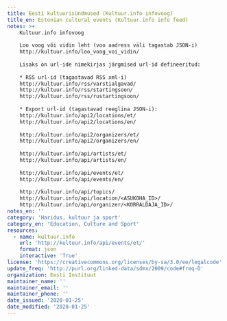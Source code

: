 ```yaml
---
title: Eesti kultuurisündmused (Kultuur.info infovoog)
title_en: Estonian cultural events (Kultuur.info info feed)
notes: >+
    Kultuur.info infovoog 
    
    Loo voog või vidin leht (voo aadress väli tagastab JSON-i)
    http://kultuur.info/loo_voog_voi_vidin/
    
    Lisaks on url-ide nimekirjas järgmised url-id defineeritud:
    
    * RSS url-id (tagastavad RSS xml-i)
    http://kultuur.info/rss/varstialgavad/
    http://kultuur.info/rss/startingsoon/
    http://kultuur.info/rss/rustartingsoon/
    
    * Export url-id (tagastavad reeglina JSON-i):
    http://kultuur.info/api2/locations/et/
    http://kultuur.info/api2/locations/en/
    
    http://kultuur.info/api2/organizers/et/
    http://kultuur.info/api2/organizers/en/
    
    http://kultuur.info/api/artists/et/
    http://kultuur.info/api/artists/en/
    
    http://kultuur.info/api/events/et/
    http://kultuur.info/api/events/en/
    
    http://kultuur.info/api/topics/
    http://kultuur.info/api/location/<ASUKOHA_ID>/
    http://kultuur.info/api/organizer/<KORRALDAJA_ID>/
notes_en: ''
category: 'Haridus, kultuur ja sport'
category_en: 'Education, Culture and Sport'
resources:
  - name: kultuur.info
    url: 'http://kultuur.info/api/events/et/'
    format: json
    interactive: 'True'
license: 'https://creativecommons.org/licenses/by-sa/3.0/ee/legalcode'
update_freq: 'http://purl.org/linked-data/sdmx/2009/code#freq-D'
organization: Eesti Instituut
maintainer_name: ''
maintainer_email: ''
maintainer_phone: ''
date_issued: '2020-01-25'
date_modified: '2020-01-25'
---
```

